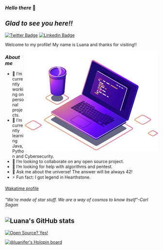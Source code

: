 ### _Hello there_  👋

## _Glad to see you here!!_  
[![Twitter Badge](https://img.shields.io/badge/-@padawanluana-6633cc?style=flat-square&labelColor=6633cc&logo=twitter&logoColor=white&link=https://twitter.com/PadawanLuana)](https://twitter.com/PadawanLuana) 
[![Linkedin Badge](https://img.shields.io/badge/-Luana%20Vieira-6633cc?style=flat-square&logo=Linkedin&logoColor=white&link=https://www.linkedin.com/in/luanavieira95/)](https://www.linkedin.com/in/luanavieira95/) 

Welcome to my profile! My name is Luana and thanks for visiting!! 

<img align="right" src="https://github.com/LuanaVieira95/LuanaVieira95/raw/main/computer-illustration.png" widht="350"/>

 ### _About me_

- 🔭 I’m currently working on personal projects.
- 🌱 I’m currently learning Java, Python and Cybersecurity.
- 👯 I’m looking to collaborate on any open source project.
- 🤔 I’m looking for help with algorithms and pentest.
- 💬 Ask me about the universe! The answer will be always 42!
- ⚡ Fun fact: I got legend in Hearthstone. 

[Wakatime profile](https://wakatime.com/@35ae2a9f-1123-46ea-b1ce-594a165d3ae9)
######  _"We're made of star stuff. We are a way of cosmos to know itself"-Carl Sagan_


![Luana's GitHub stats](https://github-readme-stats.vercel.app/api?username=LuanaVieira95&show_icons=true&theme=radical)
---
[![Open Source? Yes!](https://badgen.net/badge/Open%20Source%20%3F/Yes%21/blue?icon=github)](https://github.com/Naereen/badges/)



[![@luanifer's Holopin board](https://holopin.me/luanifer)](https://holopin.io/@luanifer)





